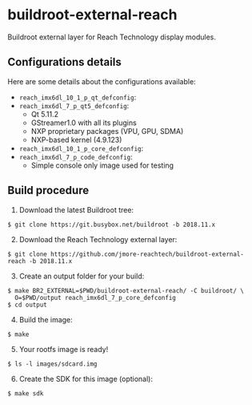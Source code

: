 buildroot-external-reach
===========================

Buildroot external layer for Reach Technology display modules.

Configurations details
----------------------

Here are some details about the configurations available:
* `reach_imx6dl_10_1_p_qt_defconfig`:
* `reach_imx6dl_7_p_qt5_defconfig`:
  * Qt 5.11.2
  * GStreamer1.0 with all its plugins
  * NXP proprietary packages (VPU, GPU, SDMA)
  * NXP-based kernel (4.9.123)
* `reach_imx6dl_10_1_p_core_defconfig`:
* `reach_imx6dl_7_p_code_defconfig`:
  * Simple console only image used for testing

Build procedure
---------------

1. Download the latest Buildroot tree:
```
$ git clone https://git.busybox.net/buildroot -b 2018.11.x
```

2. Download the Reach Technology external layer:
```
$ git clone https://github.com/jmore-reachtech/buildroot-external-reach -b 2018.11.x
```

3. Create an output folder for your build:
```
$ make BR2_EXTERNAL=$PWD/buildroot-external-reach/ -C buildroot/ \
  O=$PWD/output reach_imx6dl_7_p_core_defconfig
$ cd output
```

4. Build the image:
```
$ make
```

5. Your rootfs image is ready!
```
$ ls -l images/sdcard.img
```

6. Create the SDK for this image (optional):
```
$ make sdk
```
